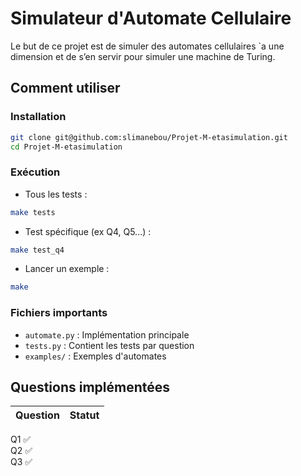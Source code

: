 # Simulateur d'Automate Cellulaire

Le but de ce projet est de simuler des automates cellulaires `a une dimension et de s’en servir pour simuler une machine de Turing.

## Comment utiliser

### Installation
```bash
git clone git@github.com:slimanebou/Projet-M-etasimulation.git
cd Projet-M-etasimulation
```

### Exécution
- Tous les tests :
```bash
make tests
```

- Test spécifique (ex Q4, Q5...) :
```bash
make test_q4
```

- Lancer un exemple :
```bash
make
```

### Fichiers importants
- `automate.py` : Implémentation principale
- `tests.py` : Contient les tests par question
- `examples/` : Exemples d'automates

## Questions implémentées
| Question | Statut |
|----------|--------|
  Q1           ✅    
  Q2           ✅    
  Q3           ✅    
  
